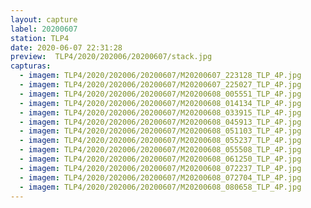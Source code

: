 ```yaml
---
layout: capture
label: 20200607
station: TLP4
date: 2020-06-07 22:31:28
preview:  TLP4/2020/202006/20200607/stack.jpg
capturas:
  - imagem: TLP4/2020/202006/20200607/M20200607_223128_TLP_4P.jpg
  - imagem: TLP4/2020/202006/20200607/M20200607_225027_TLP_4P.jpg
  - imagem: TLP4/2020/202006/20200607/M20200608_005551_TLP_4P.jpg
  - imagem: TLP4/2020/202006/20200607/M20200608_014134_TLP_4P.jpg
  - imagem: TLP4/2020/202006/20200607/M20200608_033915_TLP_4P.jpg
  - imagem: TLP4/2020/202006/20200607/M20200608_045913_TLP_4P.jpg
  - imagem: TLP4/2020/202006/20200607/M20200608_051103_TLP_4P.jpg
  - imagem: TLP4/2020/202006/20200607/M20200608_055237_TLP_4P.jpg
  - imagem: TLP4/2020/202006/20200607/M20200608_055508_TLP_4P.jpg
  - imagem: TLP4/2020/202006/20200607/M20200608_061250_TLP_4P.jpg
  - imagem: TLP4/2020/202006/20200607/M20200608_072237_TLP_4P.jpg
  - imagem: TLP4/2020/202006/20200607/M20200608_072704_TLP_4P.jpg
  - imagem: TLP4/2020/202006/20200607/M20200608_080658_TLP_4P.jpg
---
```

